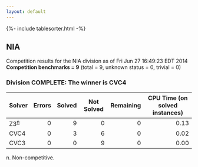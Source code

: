 ```yaml
---
layout: default
---
```

{%- include tablesorter.html -%}

## NIA



Competition results for the NIA division as of Fri Jun 27 16:49:23 EDT 2014
<br/>**Competition benchmarks = 9** (total = 9, unknown status = 0, trivial = 0)

### Division COMPLETE: The winner is CVC4



<table id="sequential" class="result sorted">
<thead>
<tr>
<th class="center">Solver</th><th class="center">Errors</th>
<th class="center">Solved</th>
<th class="center">Not Solved</th>
<th class="center">Remaining</th>
<th class="center">CPU Time (on solved instances)</th>
</tr>
</thead>
<tr>
<td><span class="non-competing-grey">Z3<sup><a href="#fn">n</a></sup></span></td>
<td align="right">0</td>
<td align="right">9</td>
<td align="right">0</td>
<td align="right">0</td>
<td align="right">      0.13</td>
</tr>
<tr>
<td>CVC4</td>
<td align="right">0</td>
<td align="right">3</td>
<td align="right">6</td>
<td align="right">0</td>
<td align="right">      0.02</td>
</tr>
<tr>
<td>CVC3</td>
<td align="right">0</td>
<td align="right">0</td>
<td align="right">9</td>
<td align="right">0</td>
<td align="right">      0.00</td>
</tr>
</table>

<span id="fn"> n. Non-competitive.</span>

